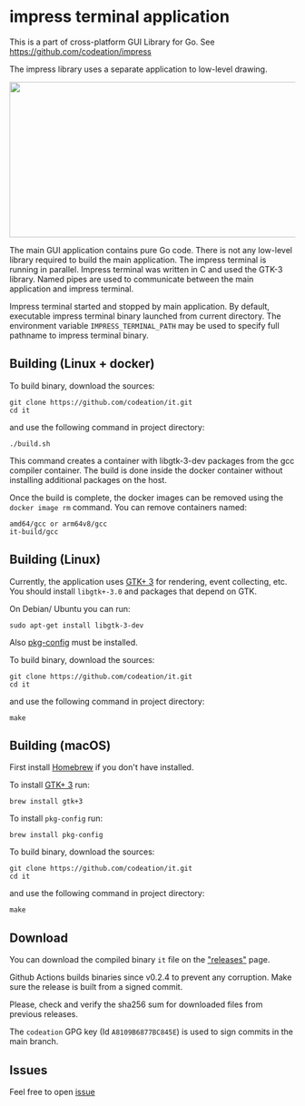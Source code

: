 # impress terminal application

This is a part of cross-platform GUI Library for Go. See https://github.com/codeation/impress

The impress library uses a separate application to low-level drawing.

<img src="https://codeation.github.io/images/it_scheme.png" width="580" height="274" />

The main GUI application contains pure Go code. There is not any low-level library required to build the main application. The impress terminal is running in parallel. Impress terminal was written in C and used the GTK-3 library. Named pipes are used to communicate between the main application and impress terminal.

Impress terminal started and stopped by main application. By default, executable impress terminal binary launched from current directory. The environment variable `IMPRESS_TERMINAL_PATH` may be used to specify full pathname to impress terminal binary.

## Building (Linux + docker)

To build binary, download the sources:

```
git clone https://github.com/codeation/it.git
cd it
```

and use the following command in project directory:

```
./build.sh
```

This command creates a container with libgtk-3-dev packages from the gcc compiler container. The build is done inside the docker container without installing additional packages on the host.

Once the build is complete, the docker images can be removed using the `docker image rm` command. You can remove containers named:

```
amd64/gcc or arm64v8/gcc
it-build/gcc
```

## Building (Linux)

Currently, the application uses [GTK+ 3](https://www.gtk.org)
for rendering, event collecting, etc. You should install `libgtk+-3.0` and packages that depend on GTK.

On Debian/ Ubuntu you can run:

```
sudo apt-get install libgtk-3-dev
```

Also [pkg-config](https://www.freedesktop.org/wiki/Software/pkg-config/) must be installed.

To build binary, download the sources:

```
git clone https://github.com/codeation/it.git
cd it
```

and use the following command in project directory:

```
make
```

## Building (macOS)

First install [Homebrew](https://brew.sh/) if you don't have installed.

To install [GTK+ 3](https://www.gtk.org) run:

```
brew install gtk+3
```

To install `pkg-config` run:

```
brew install pkg-config
```

To build binary, download the sources:

```
git clone https://github.com/codeation/it.git
cd it
```

and use the following command in project directory:

```
make
```

## Download

You can download the compiled binary `it` file on the ["releases"](https://github.com/codeation/it/releases) page.

Github Actions builds binaries since v0.2.4 to prevent any corruption. Make sure the release is built from a signed commit.

Please, check and verify the sha256 sum for downloaded files from previous releases.

The `codeation` GPG key (Id `A8109B6877BC845E`) is used to sign commits in the main branch.

## Issues

Feel free to open [issue](https://github.com/codeation/impress/issues)
